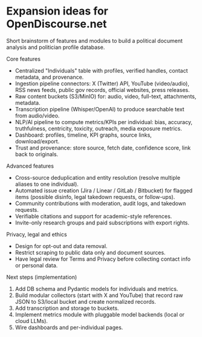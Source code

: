 # Expansion ideas for OpenDiscourse.net

Short brainstorm of features and modules to build a political document analysis and politician profile database.

Core features
- Centralized "Individuals" table with profiles, verified handles, contact metadata, and provenance.
- Ingestion pipeline connectors: X (Twitter) API, YouTube (video/audio), RSS news feeds, public gov records, official websites, press releases.
- Raw content buckets (S3/MinIO) for: audio, video, full-text, attachments, metadata.
- Transcription pipeline (Whisper/OpenAI) to produce searchable text from audio/video.
- NLP/AI pipeline to compute metrics/KPIs per individual: bias, accuracy, truthfulness, centricity, toxicity, outreach, media exposure metrics.
- Dashboard: profiles, timeline, KPI graphs, source links, download/export.
- Trust and provenance: store source, fetch date, confidence score, link back to originals.

Advanced features
- Cross-source deduplication and entity resolution (resolve multiple aliases to one individual).
- Automated issue creation (Jira / Linear / GitLab / Bitbucket) for flagged items (possible disinfo, legal takedown requests, or follow-ups).
- Community contributions with moderation, audit logs, and takedown requests.
- Verifiable citations and support for academic-style references.
- Invite-only research groups and paid subscriptions with export rights.

Privacy, legal and ethics
- Design for opt-out and data removal.
- Restrict scraping to public data only and document sources.
- Have legal review for Terms and Privacy before collecting contact info or personal data.

Next steps (implementation)
1. Add DB schema and Pydantic models for individuals and metrics.
2. Build modular collectors (start with X and YouTube) that record raw JSON to S3/local bucket and create normalized records.
3. Add transcription and storage to buckets.
4. Implement metrics module with pluggable model backends (local or cloud LLMs).
5. Wire dashboards and per-individual pages.
